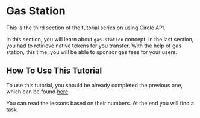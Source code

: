 # Gas Station

This is the third section of the tutorial series on using Circle API. 

In this section, you will learn about `gas-station` concept. In the last section, you had to retirieve native tokens for you transfer. With the help of gas station,
this time, you will be able to sponsor gas fees for your users.

## How To Use This Tutorial

To use this tutorial, you should be already completed the previous one, which can be found [here](https://github.com/Rise-In/Working-With-User-Controlled-Wallets)

You can read the lessons based on their numbers. At the end you will find a task.
